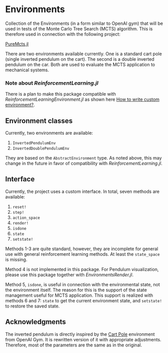 # Environments

Collection of the Environments (in a form similar to OpenAI gym) that will be used in tests of the Monte Carlo Tree Search (MCTS) algorithm. This is therefore used in connection with the following project: 

[PureMcts.jl](https://github.com/gorzech/PureMCTS.jl)

There are two environments available currently. One is a standard cart pole (single inverted pendulum on the cart). The second is a double inverted pendulum on the car. Both are used to evaluate the MCTS application to mechanical systems.

### Note about *ReinforcementLearning.jl*

There is a plan to make this package compatible with *ReinforcementLearningEnvironment.jl* as shown here [How to write custom environment?](https://juliareinforcementlearning.org/docs/How_to_write_a_customized_environment/).

## Environment classes

Currently, two environments are available:

1. `InvertedPendulumEnv`
2. `InvertedDoublePendulumEnv`

They are based on the `AbstractEnvironment` type. As noted above, this may change in the future in favor of compatibility with *ReinforcementLearning.jl*.

## Interface

Currently, the project uses a custom interface. In total, seven methods are available:

1. `reset!`
2. `step!`
3. `action_space`
4. `render!`
5. `isdone`
6. `state`
7. `setstate!`

Methods 1-3 are quite standard, however, they are incomplete for general use with general reinforcement learning methods. At least the `state_space` is missing. 

Method 4 is not implemented in this package. For Pendulum visualization, please use this package together with *EnvironmentsRender.jl*. 

Method 5, `isdone`, is useful in connection with the environmental state, not the environment itself. The reason for this is the support of the state management useful for MCTS application. This support is realized with methods 6 and 7: `state` to get the current environment state, and `setstate!` to restore the saved state.

## Acknowledgments

The inverted pendulum is directly inspired by the [Cart Pole](https://www.gymlibrary.dev/environments/classic_control/cart_pole/) environment from OpenAI Gym. It is rewritten version of it with appropriate adjustments. Therefore, most of the parameters are the same as in the original. 